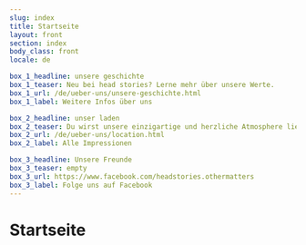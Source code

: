 ```yaml
---
slug: index
title: Startseite
layout: front
section: index
body_class: front
locale: de

box_1_headline: unsere geschichte
box_1_teaser: Neu bei head stories? Lerne mehr über unsere Werte.
box_1_url: /de/ueber-uns/unsere-geschichte.html
box_1_label: Weitere Infos über uns

box_2_headline: unser laden
box_2_teaser: Du wirst unsere einzigartige und herzliche Atmosphere lieben.
box_2_url: /de/ueber-uns/location.html
box_2_label: Alle Impressionen

box_3_headline: Unsere Freunde
box_3_teaser: empty
box_3_url: https://www.facebook.com/headstories.othermatters
box_3_label: Folge uns auf Facebook
---
```

# Startseite

